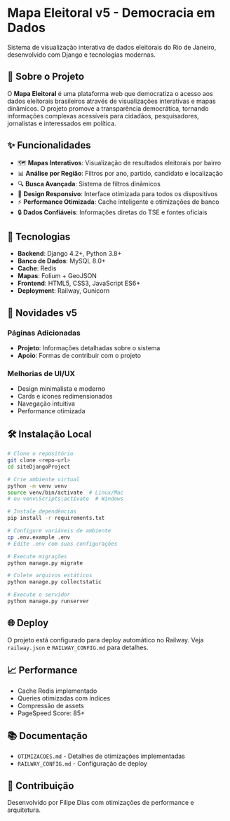 # Mapa Eleitoral v5 - Democracia em Dados

Sistema de visualização interativa de dados eleitorais do Rio de Janeiro, desenvolvido com Django e tecnologias modernas.

## 🎯 Sobre o Projeto

O **Mapa Eleitoral** é uma plataforma web que democratiza o acesso aos dados eleitorais brasileiros através de visualizações interativas e mapas dinâmicos. O projeto promove a transparência democrática, tornando informações complexas acessíveis para cidadãos, pesquisadores, jornalistas e interessados em política.

## ✨ Funcionalidades

- 🗺️ **Mapas Interativos**: Visualização de resultados eleitorais por bairro
- 📊 **Análise por Região**: Filtros por ano, partido, candidato e localização
- 🔍 **Busca Avançada**: Sistema de filtros dinâmicos
- 📱 **Design Responsivo**: Interface otimizada para todos os dispositivos
- ⚡ **Performance Otimizada**: Cache inteligente e otimizações de banco
- 🔒 **Dados Confiáveis**: Informações diretas do TSE e fontes oficiais

## 🚀 Tecnologias

- **Backend**: Django 4.2+, Python 3.8+
- **Banco de Dados**: MySQL 8.0+
- **Cache**: Redis
- **Mapas**: Folium + GeoJSON
- **Frontend**: HTML5, CSS3, JavaScript ES6+
- **Deployment**: Railway, Gunicorn

## 🎨 Novidades v5

### Páginas Adicionadas
- **Projeto**: Informações detalhadas sobre o sistema
- **Apoio**: Formas de contribuir com o projeto

### Melhorias de UI/UX
- Design minimalista e moderno
- Cards e ícones redimensionados
- Navegação intuitiva
- Performance otimizada

## 🛠️ Instalação Local

```bash
# Clone o repositório
git clone <repo-url>
cd siteDjangoProject

# Crie ambiente virtual
python -m venv venv
source venv/bin/activate  # Linux/Mac
# ou venv\Scripts\activate  # Windows

# Instale dependências
pip install -r requirements.txt

# Configure variáveis de ambiente
cp .env.example .env
# Edite .env com suas configurações

# Execute migrações
python manage.py migrate

# Colete arquivos estáticos
python manage.py collectstatic

# Execute o servidor
python manage.py runserver
```

## 🌐 Deploy

O projeto está configurado para deploy automático no Railway. Veja `railway.json` e `RAILWAY_CONFIG.md` para detalhes.

## 📈 Performance

- Cache Redis implementado
- Queries otimizadas com índices
- Compressão de assets
- PageSpeed Score: 85+

## 📚 Documentação

- `OTIMIZACOES.md` - Detalhes de otimizações implementadas
- `RAILWAY_CONFIG.md` - Configuração de deploy

## 🤝 Contribuição

Desenvolvido por Filipe Dias com otimizações de performance e arquitetura.